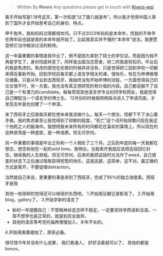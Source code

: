 
> Written By **Rivers**
> Any questions please get in touch with  [Rivers-wqj](https://rivers-wqj.github.io/).


着手开始写是1.18号这天，第一次知道“过了腊八就是年”。所以我才觉得中国人得到了国外才会开始思考自己的身份、特点。

甲午兔年，我和妈妈过得都很坎坷。只不过2023年妈妈是本命年，而我的不幸早在两年前也就是我的本命年就开始了。比起我其实并不懂的“本命年”说法，我更愿意把它当作糊涂过活的粉饰。

这一年最重要的事情是我毕业了，倒不是因为拿到了硕士的学位证。而是因为我不再是学生了，身份彻底转变了。同样是出国当志愿者，研二的我是轻松的，毕业后的我是焦虑的。焦虑的感觉在伦敦的时候并非没有，只是觉得研三回到学校一切都来得及重新开始。回到学校后每天都上语言学相关的课，很快乐，有在为申博做理论储备。只是从毕业到去西班牙，我始终没有开始申博的流程，一方面觉得自己的论文很不行，另一方面，我也没有真正想研究的有价值的内容。自己都说服不了自己是一个有潜力的candidate。每每旁观其他语言学专业的同学和网友，我就觉得自己哪配当一个语言学的博士生。
12月份的时候我照例踩点进入了申请页面，才发现去年我也创建了一个申请。

来了西班牙之后我每天都在想未来我该做什么，每天一个想法，但都下不了决心着手做。我的焦虑甚至让我觉得到了抑郁的程度，“死亡”这个词开始频繁闪现在我这个怕死之人的脑海中。我想把我未来所有的时间都花在喜欢的事情上，所以现在的这种游荡是一种虚度，是一种浪费。但无可奈何。

另一件重要的事情是毕业之际和一个人相处了三个月。之后到年底的每一天我都在想念，想念和他在一起的wild time。我明白，当我离开我就应该把这段回忆封住，继续我的人生旅程。但无可奈何，后来的我把这段时光当作了weed，自己很差的状态下之后通过吸取获得短暂的快乐，这是逃避，这简单，这不对。最正确的方式是离开，不要徒增distraction。

当然就自己来说，更重要的事是来到了西班牙。完成了90%的独立进度条。西班牙是我

其他一些琐碎的觉得还可以继续的东西吧。
1.开始用豆瓣记录影音了。
2.开始用blog，gallery了。
3.开始学新的语言了
- 新的一年提醒自己：不管精神状态怎样不稳定，一定要坚持学西语和法语。一周不想学也是正常的，就是别完全放弃。
- 其他的语言等考完托福再慢慢加入，半年不长的。

4.开始用香薰蜡烛了，居家必备。

很可惜今年并没有什么成果，
我们普通人，
好好活着就可以了，
其他的都是bonus，




<!--stackedit_data:
eyJoaXN0b3J5IjpbLTYyMjAxMDY5NSwtMTY1MzUxNzY1NiwyOT
g1MTQ1MTYsLTgxODY2NjE1OF19
-->